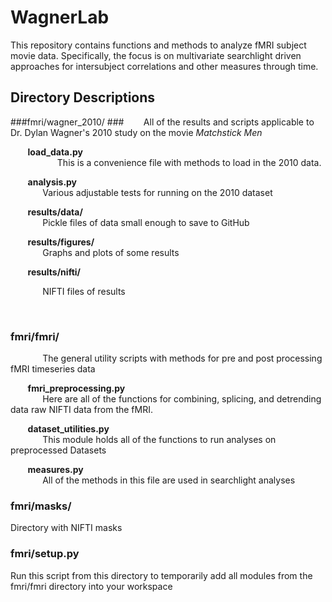 # WagnerLab
This repository contains functions and methods to analyze fMRI subject movie data.  Specifically, the focus is on
multivariate searchlight driven approaches for intersubject correlations and other measures through time. 

## Directory Descriptions

###fmri/wagner_2010/ ###
&nbsp;&nbsp;&nbsp;&nbsp;&nbsp;&nbsp; All of the results and scripts applicable to Dr. Dylan Wagner's 2010 study on the movie <em>Matchstick Men</em>

&nbsp;&nbsp;&nbsp;&nbsp;&nbsp;&nbsp; <strong>load_data.py</strong><br />
&nbsp;&nbsp;&nbsp;&nbsp;&nbsp;&nbsp;&nbsp;&nbsp;&nbsp;&nbsp;&nbsp;&nbsp;&nbsp;&nbsp;&nbsp;&nbsp;&nbsp;&nbsp; This is a convenience file with methods to load in the 2010 data.

&nbsp;&nbsp;&nbsp;&nbsp;&nbsp;&nbsp; <strong>analysis.py</strong><br />
&nbsp;&nbsp;&nbsp;&nbsp;&nbsp;&nbsp;&nbsp;&nbsp;&nbsp;&nbsp;&nbsp;&nbsp; Various adjustable tests for running on the 2010 dataset

&nbsp;&nbsp;&nbsp;&nbsp;&nbsp;&nbsp; <strong>results/data/</strong><br />
&nbsp;&nbsp;&nbsp;&nbsp;&nbsp;&nbsp;&nbsp;&nbsp;&nbsp;&nbsp;&nbsp;&nbsp; Pickle files of data small enough to save to GitHub

&nbsp;&nbsp;&nbsp;&nbsp;&nbsp;&nbsp; <strong>results/figures/</strong><br />
&nbsp;&nbsp;&nbsp;&nbsp;&nbsp;&nbsp;&nbsp;&nbsp;&nbsp;&nbsp;&nbsp;&nbsp; Graphs and plots of some results

&nbsp;&nbsp;&nbsp;&nbsp;&nbsp;&nbsp; <strong>results/nifti/</strong><br />
<p>&nbsp;&nbsp;&nbsp;&nbsp;&nbsp;&nbsp;&nbsp;&nbsp;&nbsp;&nbsp;&nbsp;&nbsp; NIFTI files of results</p><br />

### fmri/fmri/ ###
&nbsp;&nbsp;&nbsp;&nbsp;&nbsp;&nbsp;&nbsp;&nbsp;&nbsp;&nbsp;&nbsp;&nbsp; The general utility scripts with methods for pre and post processing fMRI timeseries data

&nbsp;&nbsp;&nbsp;&nbsp;&nbsp;&nbsp; <strong>fmri_preprocessing.py</strong><br />
&nbsp;&nbsp;&nbsp;&nbsp;&nbsp;&nbsp;&nbsp;&nbsp;&nbsp;&nbsp;&nbsp;&nbsp; Here are all of the functions for combining, splicing, and detrending data raw NIFTI data from the fMRI. 

&nbsp;&nbsp;&nbsp;&nbsp;&nbsp;&nbsp; <strong>dataset_utilities.py</strong><br />
&nbsp;&nbsp;&nbsp;&nbsp;&nbsp;&nbsp;&nbsp;&nbsp;&nbsp;&nbsp;&nbsp;&nbsp; This module holds all of the functions to run analyses on preprocessed Datasets

&nbsp;&nbsp;&nbsp;&nbsp;&nbsp;&nbsp; <strong>measures.py</strong><br />
&nbsp;&nbsp;&nbsp;&nbsp;&nbsp;&nbsp;&nbsp;&nbsp;&nbsp;&nbsp;&nbsp;&nbsp; All of the methods in this file are used in searchlight analyses<br />

### fmri/masks/ ###
Directory with NIFTI masks

### fmri/setup.py ###
Run this script from this directory to temporarily add all modules from the fmri/fmri directory into your workspace
